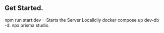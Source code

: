 ## Get Started.
 
 npm run start:dev --Starts the Server Locallclly
 docker compose up dev-db -d.
 npx prisma studio.